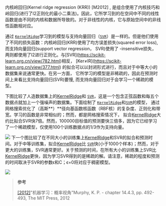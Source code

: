 内核岭回归(Kernel ridge regression (KRR)) \[M2012\] , 是组合使用了内核技巧和岭回归(进行了l2正则化的最小二乘法)。因此，它所学习到的在空间中不同的线性函数是由不同的内核和数据所导致的。对于非线性的内核，它与原始空间中的非线性函数相对应。

通过 [`KernelRidge`](https://scikit-learn.org.cn/view/377.html)学习到的模型与支持向量回归（[`SVR`](https://scikit-learn.org.cn/view/782.html)）是一样的。但是他们使用了不同的损失函数：内核岭回归(KRR)使用了均方误差损失(squared error loss), 而支持向量回归(support vector regression， SVR)使用了 \-insensitive损失， 两则都使用了l2进行正则化。与\[SVR\](https://scikit-learn.org.cn/view/782.html)相反， \[Ker≠lR\](https://scikit-learn.org.cn/view/377.html) 的拟合可以以封闭形式进行，而且对于中等大小的数据集来说通常更快。在另一方面， 它所学习的模型是非稀疏的，因此在预测时间上来看比支持向量回归(SVR)要慢, 而支持向量回归对于会学习一个稀疏的模型。

下图比较了人造数据集上的[KernelRidge](https://scikit-learn.org.cn/view/377.html)和 [`SVR`](https://scikit-learn.org.cn/view/782.html)，这是一个包含正弦函数和每五个数据点就加上一个强噪声的数据集。下面绘制了 [`KernelRidge`](https://scikit-learn.org.cn/view/377.html)和[`SVR`](https://scikit-learn.org.cn/view/782.html)的模型， 通过网格搜索优化了（高斯\*\*）\*\*径向基函数核函数（RBF核）的复杂度、正则化和带宽。学习的函数是非常相似的；然而，都是网格搜索情况下， 拟合[KernelRidge](https://scikit-learn.org.cn/view/377.html)大约比拟合SVR快7倍。然而，100000目标值的预测要快三倍多，因为它已经学习了一个稀疏模型，仅使用100个训练数据点的1/3作为支持向量。

![](https://scikit-learn.org.cn/upload/cc30cc2cae7fff1e40c18a4a9eabd583.png) 下一个图比较了在不同大小的训练集上[KernelRidge](https://scikit-learn.org.cn/view/377.html)和SVR的拟合和预测时间。对于中等训练集，拟合[KernelRidge](https://scikit-learn.org.cn/view/377.html)比 [`SVR`](https://scikit-learn.org.cn/view/782.html)快(小于1000个样本)；然而，对于更大的训练集，SVR通常更好。关于预测的时间，在所有大小的训练集上SVR比[KernelRidge](https://scikit-learn.org.cn/view/377.html)更快，因为学习SVR得到的是稀疏的解。请注意，稀疏的程度和预测的时间取决于SVR的参数ϵ和C；ϵ=0将对应于稠密模型。

![](https://scikit-learn.org.cn/upload/4af3f230671713d0fa3c5f17d47a8c40.png)

> **参考**
> 
> [\[2012\]](https://scikit-learn.org/stable/modules/kernel_ridge.html#id1)"机器学习：概率视角"Murphy, K. P. - chapter 14.4.3, pp. 492-493, The MIT Press, 2012